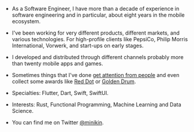 - As a Software Engineer, I have more than a decade of experience in software engineering and in particular, about eight years in the mobile ecosystem.

- I've been working for very different products, different markets, and various technologies. 
For high-profile clients like PepsiCo, Philip Morris International, Vorwerk, and start-ups on early stages.

- I developed and distributed through different channels probably more than twenty mobile apps and games.

- Sometimes things that I've done [get attention from people](https://apps.apple.com/de/app/official-cookidoo-app/id714004506) and even collect some awards like [Red Dot](https://www.red-dot.org/project/thermomix-tm6-41286) or [Golden Drum](https://www.behance.net/gallery/18282261/BRAHM-Device-Application).

- Specialties: Flutter, Dart, Swift, SwiftUI.

- Interests: Rust, Functional Programming, Machine Learning and Data Science.

- You can find me on Twitter [@minikin](https://twitter.com/minikin).
